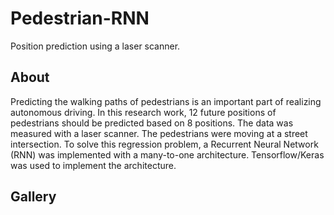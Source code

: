 # Pedestrian-RNN
Position prediction using a laser scanner.

## About
Predicting the walking paths of pedestrians is an important part of realizing autonomous driving. In this research work, 12 future positions of pedestrians should be predicted based on 8 positions. The data was measured with a laser scanner. The pedestrians were moving at a street intersection. To solve this regression problem, a Recurrent Neural Network (RNN) was implemented with a many-to-one architecture. Tensorflow/Keras was used to implement the architecture.

## Gallery
